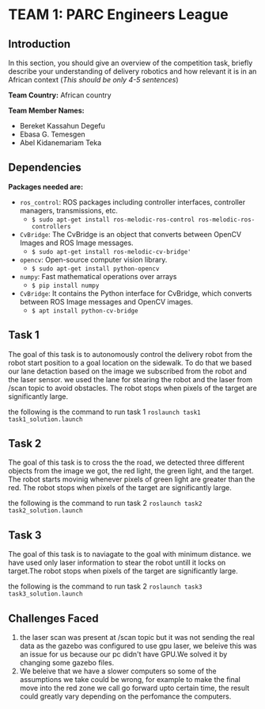 # TEAM 1: PARC Engineers League 

## Introduction

In this section, you should give an overview of the competition task, briefly describe your understanding of delivery robotics and how relevant it is in an African context (*This should be only 4-5 sentences*)

**Team Country:** African country

**Team Member Names:**

* Bereket Kassahun Degefu
* Ebasa G. Temesgen 
* Abel Kidanemariam Teka



## Dependencies

**Packages needed are:**

* `ros_control`: ROS packages including controller interfaces, controller managers, transmissions, etc.
    * `$ sudo apt-get install ros-melodic-ros-control ros-melodic-ros-controllers`
* `CvBridge`: The CvBridge is an object that converts between OpenCV Images and ROS Image messages.
    * `$ sudo apt-get install ros-melodic-cv-bridge'`
* `opencv`: Open-source computer vision library.
    * `$ sudo apt-get install python-opencv`
* `numpy`: Fast mathematical operations over arrays 
    * `$ pip install numpy`
* `CvBridge`: It contains the Python interface for CvBridge, which converts between ROS Image messages and OpenCV images.
    * `$ apt install python-cv-bridge`

## Task 1

The goal of this task is to autonomously control the delivery robot from the robot start position to a goal location on the sidewalk. To do that we based our lane detaction based on the image we subscribed from the robot and the laser sensor. we used 
the lane for stearing the robot and the laser from /scan topic to avoid obstacles. The robot stops when pixels of the target are significantly large.

the following is the command to run task 1
`roslaunch task1 task1_solution.launch `



## Task 2

The goal of this task is to cross the the road, we  detected three different objects from the image we got, the red light, the green light, and the target. The robot starts movinig whenever pixels of green light are greater than the red. The robot stops when pixels of the target are significantly large.

the following is the command to run task 2
`roslaunch task2 task2_solution.launch`



## Task 3

The goal of this task is to naviagate to the goal with minimum distance. we have used only laser information to stear the robot untill it locks on target.The robot stops when pixels of the target are significantly large.

the following is the command to run task 2
`roslaunch task3 task3_solution.launch `



## Challenges Faced

1. the laser scan was present at /scan topic but it was not sending the real data as the gazebo was configured to use gpu laser, we beleive this was an issue for us because our pc didn't have GPU.We solved it by changing some gazebo files.
2. We beleive that we have a slower computers so some of the assumptions we take could be wrong, for example to make the final move into the red zone we call go forward upto certain time, the result could greatly vary depending on the perfomance the computers.

